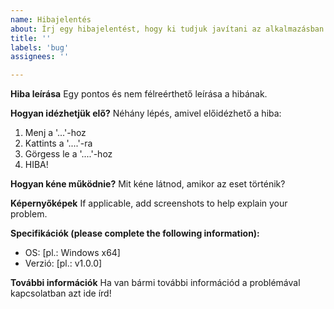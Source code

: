 ```yaml
---
name: Hibajelentés
about: Írj egy hibajelentést, hogy ki tudjuk javítani az alkalmazásban!
title: ''
labels: 'bug'
assignees: ''

---
```


**Hiba leírása**
Egy pontos és nem félreérthető leírása a hibának.

**Hogyan idézhetjük elő?**
Néhány lépés, amivel előidézhető a hiba:
1. Menj a '...'-hoz
2. Kattints a '....'-ra
3. Görgess le a '....'-hoz
4. HIBA!

**Hogyan kéne működnie?**
Mit kéne látnod, amikor az eset történik?

**Képernyőképek**
If applicable, add screenshots to help explain your problem.

**Specifikációk (please complete the following information):**
 - OS: [pl.: Windows x64]
 - Verzió: [pl.: v1.0.0]

**További információk**
Ha van bármi további információd a problémával kapcsolatban azt ide írd!
